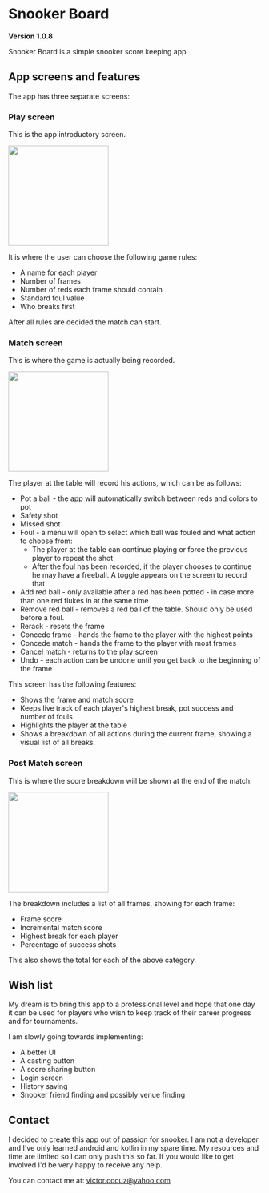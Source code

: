 # Snooker Board
**Version 1.0.8**

Snooker Board is a simple snooker score keeping app.

## App screens and features
The app has three separate screens:

### Play screen
This is the app introductory screen. 

<img src="https://user-images.githubusercontent.com/21157326/198108585-f93fef5c-767b-416e-8b3f-089adeddc753.jpg" width="200">

It is where the user can choose the following game rules:
- A name for each player
- Number of frames
- Number of reds each frame should contain
- Standard foul value
- Who breaks first

After all rules are decided the match can start.

### Match screen 
This is where the game is actually being recorded. 

<img src="https://user-images.githubusercontent.com/21157326/198109113-93f92b9c-de27-4cf1-9fe8-36d9bf64bd10.jpg" width="200">

The player at the table will record his actions, which can be as follows:
- Pot a ball - the app will automatically switch between reds and colors to pot
- Safety shot
- Missed shot
- Foul - a menu will open to select which ball was fouled and what action to choose from:
  - The player at the table can continue playing or force the previous player to repeat the shot
  - After the foul has been recorded, if the player chooses to continue he may have a freeball. A toggle appears on the screen to record that
- Add red ball - only available after a red has been potted - in case more than one red flukes in at the same time
- Remove red ball - removes a red ball of the table. Should only be used before a foul.
- Rerack - resets the frame
- Concede frame - hands the frame to the player with the highest points
- Concede match - hands the frame to the player with most frames
- Cancel match - returns to the play screen
- Undo - each action can be undone until you get back to the beginning of the frame

This screen has the following features:
- Shows the frame and match score
- Keeps live track of each player's highest break, pot success and number of fouls
- Highlights the player at the table
- Shows a breakdown of all actions during the current frame, showing a visual list of all breaks.

### Post Match screen
This is where the score breakdown will be shown at the end of the match.

<img src="https://user-images.githubusercontent.com/21157326/198109135-cd62b8c7-fe5c-4500-b039-cdd8be0cdaa2.jpg" width="200">

The breakdown includes a list of all frames, showing for each frame:
- Frame score
- Incremental match score
- Highest break for each player
- Percentage of success shots

This also shows the total for each of the above category.

## Wish list
My dream is to bring this app to a professional level and hope that one day it can be used for players who wish to keep track of their career progress and for tournaments.

I am slowly going towards implementing:
- A better UI
- A casting button
- A score sharing button
- Login screen
- History saving
- Snooker friend finding and possibly venue finding

## Contact
I decided to create this app out of passion for snooker. I am not a developer and I've only learned android and kotlin in my spare time. My resources and time are limited so I can only push this so far. If you would like to get involved I'd be very happy to receive any help. 

You can contact me at:
victor.cocuz@yahoo.com
